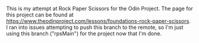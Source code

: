 This is my attempt at Rock Paper Scissors for the Odin Project. The page for this project can be found at https://www.theodinproject.com/lessons/foundations-rock-paper-scissors. I ran into issues attempting to push this branch to the remote, so I'm just using this branch ("rpsMain") for the project now that I'm done.
